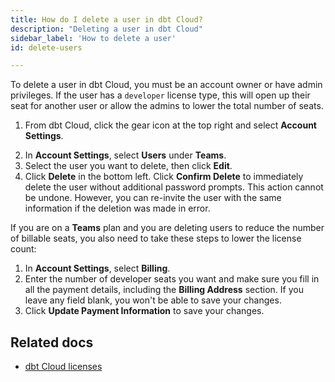 ```yaml
---
title: How do I delete a user in dbt Cloud?
description: "Deleting a user in dbt Cloud"
sidebar_label: 'How to delete a user'
id: delete-users

---
```


To delete a user in dbt Cloud, you must be an account owner or have admin privileges. If the user has a `developer` license type, this will open up their seat for another user or allow the admins to lower the total number of seats. 

1. From dbt Cloud, click the gear icon at the top right and select **Account Settings**.

<Lightbox src="/img/docs/dbt-cloud/Navigate To Account Settings.png" width="65%" width="85%"  title="Navigate to account settings" />

2. In **Account Settings**, select **Users** under **Teams**.
3. Select the user you want to delete, then click **Edit**. 
4. Click **Delete** in the bottom left. Click **Confirm Delete** to immediately delete the user without additional password prompts. This action cannot be undone. However, you can re-invite the user with the same information if the deletion was made in error. 

<Lightbox src="/img/docs/dbt-cloud/delete_user_20221023.gif" width="65%" width="85%" title="Deleting a user" />

If you are on a **Teams** plan and you are deleting users to reduce the number of billable seats, you also need to take these steps to lower the license count:
1. In **Account Settings**, select **Billing**. 
2. Enter the number of developer seats you want and make sure you fill in all the payment details, including the **Billing Address** section. If you leave any field blank, you won't be able to save your changes.
3. Click **Update Payment Information** to save your changes. 

<Lightbox src="/img/docs/dbt-cloud/faq-account-settings-billing.jpg" width="65%" width="85%" title="Navigate to Account Settings -> Users to modify dbt Cloud users" />

## Related docs

- [dbt Cloud licenses](/docs/cloud/manage-access/seats-and-users#licenses)
